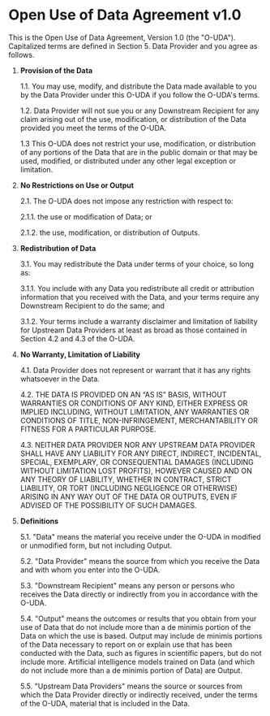 # Open Use of Data Agreement v1.0

This is the Open Use of Data Agreement, Version 1.0 (the "O-UDA"). Capitalized terms are defined in Section 5. Data Provider and you agree as follows.

1. **Provision of the Data**

    1.1. You may use, modify, and distribute the Data made available to you by the Data Provider under this O-UDA if you follow the O-UDA's terms.

    1.2. Data Provider will not sue you or any Downstream Recipient for any claim arising out of the use, modification, or distribution of the Data provided you meet the terms of the O-UDA.

    1.3 This O-UDA does not restrict your use, modification, or distribution of any portions of the Data that are in the public domain or that may be used, modified, or distributed under any other legal exception or limitation.

2. **No Restrictions on Use or Output**

    2.1. The O-UDA does not impose any restriction with respect to:

      2.1.1. the use or modification of Data; or

      2.1.2. the use, modification, or distribution of Outputs.

3. **Redistribution of Data**

    3.1. You may redistribute the Data under terms of your choice, so long as:

      3.1.1. You include with any Data you redistribute all credit or attribution information that you received with the Data, and your terms require any Downstream Recipient to do the same; and

      3.1.2. Your terms include a warranty disclaimer and limitation of liability for Upstream Data Providers at least as broad as those contained in Section 4.2 and 4.3 of the O-UDA.

4. **No Warranty, Limitation of Liability**

    4.1. Data Provider does not represent or warrant that it has any rights whatsoever in the Data.

    4.2. THE DATA IS PROVIDED ON AN “AS IS” BASIS, WITHOUT WARRANTIES OR CONDITIONS OF ANY KIND, EITHER EXPRESS OR IMPLIED INCLUDING, WITHOUT LIMITATION, ANY WARRANTIES OR CONDITIONS OF TITLE, NON-INFRINGEMENT, MERCHANTABILITY OR FITNESS FOR A PARTICULAR PURPOSE.

    4.3. NEITHER DATA PROVIDER NOR ANY UPSTREAM DATA PROVIDER SHALL HAVE ANY LIABILITY FOR ANY DIRECT, INDIRECT, INCIDENTAL, SPECIAL, EXEMPLARY, OR CONSEQUENTIAL DAMAGES (INCLUDING WITHOUT LIMITATION LOST PROFITS), HOWEVER CAUSED AND ON ANY THEORY OF LIABILITY, WHETHER IN CONTRACT, STRICT LIABILITY, OR TORT (INCLUDING NEGLIGENCE OR OTHERWISE) ARISING IN ANY WAY OUT OF THE DATA OR OUTPUTS, EVEN IF ADVISED OF THE POSSIBILITY OF SUCH DAMAGES.

5. **Definitions**

    5.1. "Data" means the material you receive under the O-UDA in modified or unmodified form, but not including Output.

    5.2. "Data Provider" means the source from which you receive the Data and with whom you enter into the O-UDA.

    5.3. "Downstream Recipient" means any person or persons who receives the Data directly or indirectly from you in accordance with the O-UDA.

    5.4. "Output" means the outcomes or results that you obtain from your use of Data that do not include more than a de minimis portion of the Data on which the use is based.  Output may include de minimis portions of the Data necessary to report on or explain use that has been conducted with the Data, such as figures in scientific papers, but do not include more.  Artificial intelligence models trained on Data (and which do not include more than a de minimis portion of Data) are Output.

    5.5. "Upstream Data Providers" means the source or sources from which the Data Provider directly or indirectly received, under the terms of the O-UDA, material that is included in the Data.
